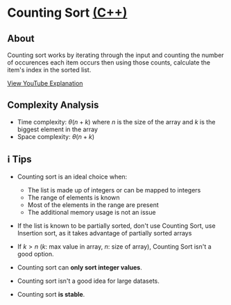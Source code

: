 # Counting Sort [(C++)](./counting-sort.cpp)

## About

Counting sort works by iterating through the input and counting the number of occurences each item occurs then using those counts, calculate the item's index in the sorted list.

[View YouTube Explanation](https://youtu.be/OKd534EWcdk)

## Complexity Analysis

-   Time complexity: $\theta(n + k)$ where $n$ is the size of the array and $k$ is the biggest element in the array
-   Space complexity: $\theta(n + k)$

## ℹ️ Tips

-   Counting sort is an ideal choice when:

    -   The list is made up of integers or can be mapped to integers
    -   The range of elements is known
    -   Most of the elements in the range are present
    -   The additional memory usage is not an issue

-   If the list is known to be partially sorted, don't use Counting Sort, use Insertion sort, as it takes advantage of partially sorted arrays

-   If $k > n$ ($k$: max value in array, $n$: size of array), Counting Sort isn't a good option.

-   Counting sort can **only sort integer values**.

-   Counting sort isn't a good idea for large datasets.

-   Counting sort **is stable**.
